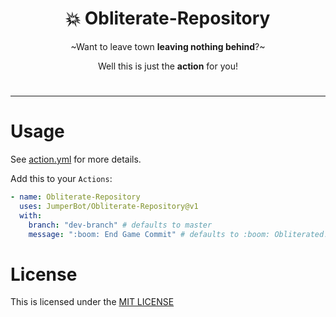<div align="center">

# :boom: Obliterate-Repository

~Want to leave town **leaving nothing behind**?~

Well this is just the **action** for you!

</div>

#

---

# Usage

See [action.yml](./action.yml) for more details.

Add this to your `Actions`:

```yaml
- name: Obliterate-Repository
  uses: JumperBot/Obliterate-Repository@v1
  with:
    branch: "dev-branch" # defaults to master
    message: ":boom: End Game Commit" # defaults to :boom: Obliterated!
```

# License

This is licensed under the [MIT LICENSE](./LICENSE)
